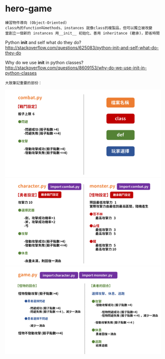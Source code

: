 # hero-game
    練習物件導向 (Object-Oriented)
    class內的function叫methods、instances 就像class的複製品，但可以獨立被改變
    當創立一個新的 instances 用__init__ 初始化、善用 inheritance (繼承)，節省時間
   
   Python __init__ and self what do they do?
   http://stackoverflow.com/questions/625083/python-init-and-self-what-do-they-do
   
   Why do we use __init__ in python classes?
   http://stackoverflow.com/questions/8609153/why-do-we-use-init-in-python-classes
   
    大致筆記重要的部份：

![](https://github.com/hipala/hero-game/blob/screenshots/pic1.PNG?raw=true)
![](https://github.com/hipala/hero-game/blob/screenshots/pic2.PNG?raw=true)
![](https://github.com/hipala/hero-game/blob/screenshots/pic3.PNG?raw=true)
